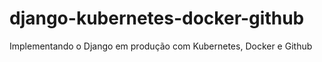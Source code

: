 # django-kubernetes-docker-github
Implementando o Django em produção com Kubernetes, Docker e Github
